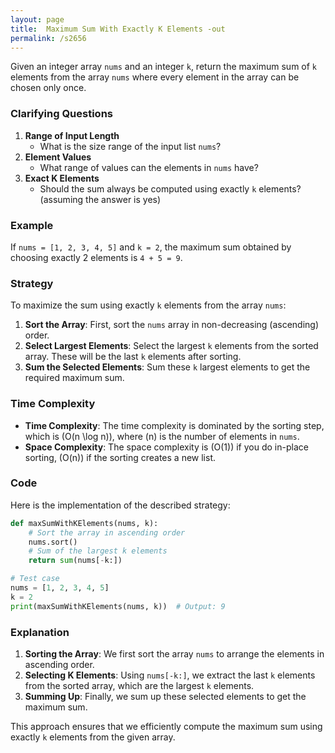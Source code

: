 ```yaml
---
layout: page
title:  Maximum Sum With Exactly K Elements -out
permalink: /s2656
---
```

Given an integer array `nums` and an integer `k`, return the maximum sum of `k` elements from the array `nums` where every element in the array can be chosen only once. 

### Clarifying Questions
1. **Range of Input Length**
   - What is the size range of the input list `nums`?
2. **Element Values**
   - What range of values can the elements in `nums` have?
3. **Exact K Elements**
   - Should the sum always be computed using exactly `k` elements? (assuming the answer is yes)

### Example
If `nums = [1, 2, 3, 4, 5]` and `k = 2`, the maximum sum obtained by choosing exactly 2 elements is `4 + 5 = 9`.

### Strategy
To maximize the sum using exactly `k` elements from the array `nums`:
1. **Sort the Array**: First, sort the `nums` array in non-decreasing (ascending) order.
2. **Select Largest Elements**: Select the largest `k` elements from the sorted array. These will be the last `k` elements after sorting.
3. **Sum the Selected Elements**: Sum these `k` largest elements to get the required maximum sum.

### Time Complexity
- **Time Complexity**: The time complexity is dominated by the sorting step, which is \(O(n \log n)\), where \(n\) is the number of elements in `nums`.
- **Space Complexity**: The space complexity is \(O(1)\) if you do in-place sorting, \(O(n)\) if the sorting creates a new list.

### Code
Here is the implementation of the described strategy:

```python
def maxSumWithKElements(nums, k):
    # Sort the array in ascending order
    nums.sort()
    # Sum of the largest k elements
    return sum(nums[-k:])

# Test case
nums = [1, 2, 3, 4, 5]
k = 2
print(maxSumWithKElements(nums, k))  # Output: 9
```

### Explanation
1. **Sorting the Array**: We first sort the array `nums` to arrange the elements in ascending order.
2. **Selecting K Elements**: Using `nums[-k:]`, we extract the last `k` elements from the sorted array, which are the largest `k` elements.
3. **Summing Up**: Finally, we sum up these selected elements to get the maximum sum.

This approach ensures that we efficiently compute the maximum sum using exactly `k` elements from the given array.